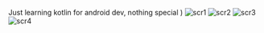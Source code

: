 Just learning kotlin for android dev, nothing special )
![scr1](https://github.com/user-attachments/assets/41f70041-429d-419c-a50d-8537f3cf3a8b)
![scr2](https://github.com/user-attachments/assets/ef33757d-5ee6-4d5d-b8f2-8ba0b1463539)
![scr3](https://github.com/user-attachments/assets/a432d926-24e2-4199-83b7-84634f206021)
![scr4](https://github.com/user-attachments/assets/60890865-8f1f-429e-8b17-1abee16d7113)

